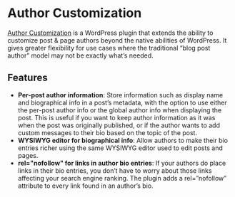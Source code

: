 Author Customization
=========================

[Author Customization](https://christiaanconover.com/code/wp-author-customization) is a WordPress plugin that extends the ability to customize post & page authors beyond the native abilities of WordPress. It gives greater flexibility for use cases where the traditional “blog post author” model may not be exactly what’s needed.

Features
--------
* __Per-post author information__: Store information such as display name and biographical info in a post’s metadata, with the option to use either the per-post author info or the global author info when displaying the post. This is useful if you want to keep author information as it was when the post was originally published, or if the author wants to add custom messages to their bio based on the topic of the post.
* __WYSIWYG editor for biographical info__: Allow authors to make their bio entries richer using the same WYSIWYG editor used to edit posts and pages.
* __rel="nofollow" for links in author bio entries__: If your authors do place links in their bio entries, you don’t have to worry about those links affecting your search engine ranking. The plugin adds a rel=”nofollow” attribute to every link found in an author’s bio.
